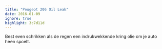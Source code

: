 ```yaml
---
title: "Peugeot 206 Oil Leak"
date: 2016-01-09
ignore: true
highlight: 3c7d11d
---
```

Best even schrikken als de regen een indrukwekkende kring olie om je auto heen spoelt.